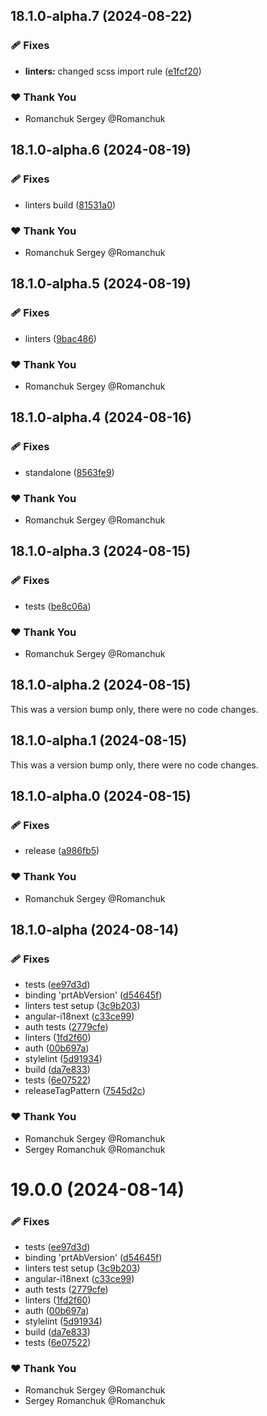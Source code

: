 ## 18.1.0-alpha.7 (2024-08-22)

### 🩹 Fixes

-   **linters:** changed scss import rule ([e1fcf20](https://github.com/protoarch/angular/commit/e1fcf20))

### ❤️ Thank You

-   Romanchuk Sergey @Romanchuk

## 18.1.0-alpha.6 (2024-08-19)

### 🩹 Fixes

-   linters build ([81531a0](https://github.com/protoarch/angular/commit/81531a0))

### ❤️ Thank You

-   Romanchuk Sergey @Romanchuk

## 18.1.0-alpha.5 (2024-08-19)

### 🩹 Fixes

-   linters ([9bac486](https://github.com/protoarch/angular/commit/9bac486))

### ❤️ Thank You

-   Romanchuk Sergey @Romanchuk

## 18.1.0-alpha.4 (2024-08-16)

### 🩹 Fixes

-   standalone ([8563fe9](https://github.com/protoarch/angular/commit/8563fe9))

### ❤️ Thank You

-   Romanchuk Sergey @Romanchuk

## 18.1.0-alpha.3 (2024-08-15)

### 🩹 Fixes

-   tests ([be8c06a](https://github.com/protoarch/angular/commit/be8c06a))

### ❤️ Thank You

-   Romanchuk Sergey @Romanchuk

## 18.1.0-alpha.2 (2024-08-15)

This was a version bump only, there were no code changes.

## 18.1.0-alpha.1 (2024-08-15)

This was a version bump only, there were no code changes.

## 18.1.0-alpha.0 (2024-08-15)

### 🩹 Fixes

-   release ([a986fb5](https://github.com/protoarch/angular/commit/a986fb5))

### ❤️ Thank You

-   Romanchuk Sergey @Romanchuk

## 18.1.0-alpha (2024-08-14)

### 🩹 Fixes

-   tests ([ee97d3d](https://github.com/protoarch/angular/commit/ee97d3d))
-   binding 'prtAbVersion' ([d54645f](https://github.com/protoarch/angular/commit/d54645f))
-   linters test setup ([3c9b203](https://github.com/protoarch/angular/commit/3c9b203))
-   angular-i18next ([c33ce99](https://github.com/protoarch/angular/commit/c33ce99))
-   auth tests ([2779cfe](https://github.com/protoarch/angular/commit/2779cfe))
-   linters ([1fd2f60](https://github.com/protoarch/angular/commit/1fd2f60))
-   auth ([00b697a](https://github.com/protoarch/angular/commit/00b697a))
-   stylelint ([5d91934](https://github.com/protoarch/angular/commit/5d91934))
-   build ([da7e833](https://github.com/protoarch/angular/commit/da7e833))
-   tests ([6e07522](https://github.com/protoarch/angular/commit/6e07522))
-   releaseTagPattern ([7545d2c](https://github.com/protoarch/angular/commit/7545d2c))

### ❤️ Thank You

-   Romanchuk Sergey @Romanchuk
-   Sergey Romanchuk @Romanchuk

# 19.0.0 (2024-08-14)

### 🩹 Fixes

-   tests ([ee97d3d](https://github.com/protoarch/angular/commit/ee97d3d))
-   binding 'prtAbVersion' ([d54645f](https://github.com/protoarch/angular/commit/d54645f))
-   linters test setup ([3c9b203](https://github.com/protoarch/angular/commit/3c9b203))
-   angular-i18next ([c33ce99](https://github.com/protoarch/angular/commit/c33ce99))
-   auth tests ([2779cfe](https://github.com/protoarch/angular/commit/2779cfe))
-   linters ([1fd2f60](https://github.com/protoarch/angular/commit/1fd2f60))
-   auth ([00b697a](https://github.com/protoarch/angular/commit/00b697a))
-   stylelint ([5d91934](https://github.com/protoarch/angular/commit/5d91934))
-   build ([da7e833](https://github.com/protoarch/angular/commit/da7e833))
-   tests ([6e07522](https://github.com/protoarch/angular/commit/6e07522))

### ❤️ Thank You

-   Romanchuk Sergey @Romanchuk
-   Sergey Romanchuk @Romanchuk
